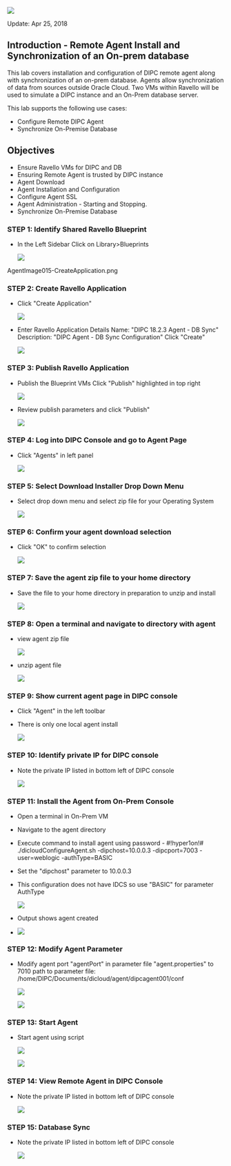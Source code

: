 ![](images/300/AgentImage05-SplashScreen.JPG)

Update: Apr 25, 2018

## Introduction - Remote Agent Install and Synchronization of an On-prem database

This lab covers installation and configuration of DIPC remote agent along with synchronization of an on-prem database. Agents allow synchronization of data from sources outside Oracle Cloud. Two VMs within Ravello will be used to simulate a DIPC instance and an On-Prem database server.

This lab supports the following use cases:
-   Configure Remote DIPC Agent
-   Synchronize On-Premise Database

## Objectives

-   Ensure Ravello VMs for DIPC and DB 
-	Ensuring Remote Agent is trusted by DIPC instance
-   Agent Download
-   Agent Installation and Configuration
-   Configure Agent SSL
-	Agent Administration - Starting and Stopping.
-   Synchronize On-Premise Database
   
### **STEP 1**: Identify Shared Ravello Blueprint

-   In the Left Sidebar Click on Library>Blueprints

	![](images/300/AgentImage010-IdentifyBlueprint.png)

AgentImage015-CreateApplication.png

### **STEP 2**: Create Ravello Application

-   Click "Create Application"

	![](images/300/AgentImage015-CreateApplication.png)

-   Enter Ravello Application Details
    Name: "DIPC 18.2.3 Agent - DB Sync"
    Description: "DIPC Agent - DB Sync Configuration"
    Click "Create"

	![](images/300/AgentImage020-ReviewAppConfig.png)

### **STEP 3**: Publish Ravello Application

-   Publish the Blueprint VMs
    Click "Publish" highlighted in top right

	![](images/300/AgentImage025-PublishApp.png)

-   Review publish parameters and click "Publish"
    
	![](images/300/AgentImage030-ReviewPublishApp.png)


### **STEP 4**: Log into DIPC Console and go to Agent Page

-   Click "Agents" in left panel

	![](images/300/AgentImage035-HomePage.JPG)

### **STEP 5**: Select Download Installer Drop Down Menu

-   Select drop down menu and select zip file for your Operating System

	![](images/300/AgentImage040-DownloadAgent.JPG)

### **STEP 6**: Confirm your agent download selection

-   Click "OK" to confirm selection

	![](images/300/AgentImage045-DownloadAgent.JPG)

### **STEP 7**: Save the agent zip file to your home directory

-   Save the file to your home directory in preparation to unzip and install

	![](images/300/AgentImage050-DownloadAgentSave.JPG)

### **STEP 8**: Open a terminal and navigate to directory with agent

-   view agent zip file

	![](images/300/AgentImage055-UnzipAgent.png)

-   unzip agent file

	![](images/300/AgentImage060-UnzipAgent.png)


### **STEP 9**: Show current agent page in DIPC console

-   Click "Agent" in the left toolbar
-   There is only one local agent install

	![](images/300/AgentImage065-Current_DIPC_Agent_Page.png)


### **STEP 10**: Identify private IP for DIPC console

-   Note the private IP listed in bottom left of DIPC console

	![](images/300/AgentImage070-DIPC_Priv_IP.png)


### **STEP 11**: Install the Agent from On-Prem Console

-   Open a terminal in On-Prem VM
-   Navigate to the agent directory
-   Execute command to install agent using password - #!hyper1on!#
    ./dicloudConfigureAgent.sh -dipchost=10.0.0.3 -dipcport=7003 -user=weblogic -authType=BASIC

-   Set the "dipchost" parameter to 10.0.0.3
-   This configuration does not have IDCS so use "BASIC" for parameter AuthType

	![](images/300/AgentImage075-Execute_Agent_Install.png)
   
-   Output shows agent created
-   ![](images/300/AgentImage080-Execute_Agent_Install.png)


### **STEP 12**: Modify Agent Parameter 

-   Modify agent port "agentPort" in parameter file "agent.properties" to 7010
path to parameter file: /home/DIPC/Documents/dicloud/agent/dipcagent001/conf 

	![](images/300/AgentImage085-ModifyAgentParameter.png)

	![](images/300/AgentImage086-ModifyAgentParameter.png)

### **STEP 13**: Start Agent

-   Start agent using script

	![](images/300/AgentImage090-StartAgent.png)

	![](images/300/AgentImage091-StartAgent.png)

### **STEP 14**: View Remote Agent in DIPC Console

-   Note the private IP listed in bottom left of DIPC console

	![](images/300/AgentImage095-Confirm_Agent_DIPC_Console.png)

### **STEP 15**: Database Sync

-   Note the private IP listed in bottom left of DIPC console

	![](images/300/AgentImage095-Confirm_Agent_DIPC_Console.png)
